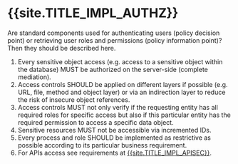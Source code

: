 # {{site.TITLE_IMPL_AUTHZ}}

Are standard components used for authenticating users (policy decision point) or retrieving user roles and permissions (policy information point)? Then they should be described here.

1. Every sensitive object access (e.g. access to a sensitive object within the database) MUST be authorized on the server-side (complete mediation).
2. Access controls SHOULD be applied on different layers if possible (e.g. URL, file, method and object layer) or via an indirection layer to reduce the risk of insecure object references.
3. Access controls MUST not only verify if the requesting entity has all required roles for specific access but also if this particular entity has the required permission to access a specific data object.
4. Sensitive resources MUST not be accessible via incremented IDs.
5. Every process and role SHOULD be implemented as restrictive as possible according to its particular business requirement.
6. For APIs access see requirements at [{{site.TITLE_IMPL_APISEC}}]({{site.URL_IMPL_APISEC}}).
